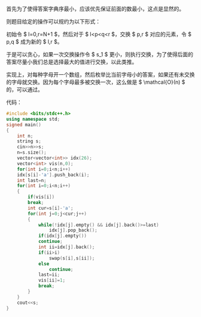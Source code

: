 首先为了使得答案字典序最小，应该优先保证前面的数最小，这点是显然的。

则题目给定的操作可以规约为以下形式：

初始令 $ l=0,r=N+1 $，然后对于 $ l<p<q<r $，交换 $ p,r $ 对应的元素，令 $ p,q $ 成为新的 $ l,r $。

于是可以贪心，如果一次交换操作令 $ s_1 $ 更小，则执行交换，为了使得后面的答案尽量小我们总是选择最大的值进行交换，以此类推。

实现上，对每种字母开一个数组，然后枚举比当前字母小的答案，如果还有未交换的字母就交换。因为每个字母最多被交换一次，这么做是 $ \mathcal{O}(n) $ 的，可以通过。

代码：

```cpp
#include <bits/stdc++.h>
using namespace std;
signed main() 
{
	int n; 
	string s;
	cin>>n>>s; 
	n=s.size();
	vector<vector<int>> idx(26);
	vector<int> vis(n,0);
	for(int i=0;i<n;i++) 
	idx[s[i]-'a'].push_back(i);
	int last=n;
	for(int i=0;i<n;i++) 
	{
		if(vis[i]) 
		break;
		int cur=s[i]-'a';
		for(int j=0;j<cur;j++) 
		{
			while(!idx[j].empty() && idx[j].back()>=last)
				idx[j].pop_back();
			if(idx[j].empty()) 
			continue;
			int ii=idx[j].back();
			if(ii>i)
				swap(s[i],s[ii]);
			else
				continue;
			last=ii;
			vis[ii]=1; 
			break;
		}
	}
	cout<<s;
}
```
